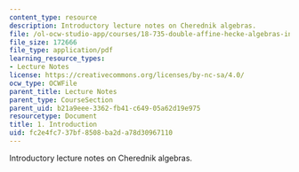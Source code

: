 ```yaml
---
content_type: resource
description: Introductory lecture notes on Cherednik algebras.
file: /ol-ocw-studio-app/courses/18-735-double-affine-hecke-algebras-in-representation-theory-combinatorics-geometry-and-mathematical-physics-fall-2009/fc2e4fc737bf8508ba2da78d30967110_MIT18_735F09_ch01.pdf
file_size: 172666
file_type: application/pdf
learning_resource_types:
- Lecture Notes
license: https://creativecommons.org/licenses/by-nc-sa/4.0/
ocw_type: OCWFile
parent_title: Lecture Notes
parent_type: CourseSection
parent_uid: b21a9eee-3362-fb41-c649-05a62d19e975
resourcetype: Document
title: 1. Introduction
uid: fc2e4fc7-37bf-8508-ba2d-a78d30967110
---
```

Introductory lecture notes on Cherednik algebras.